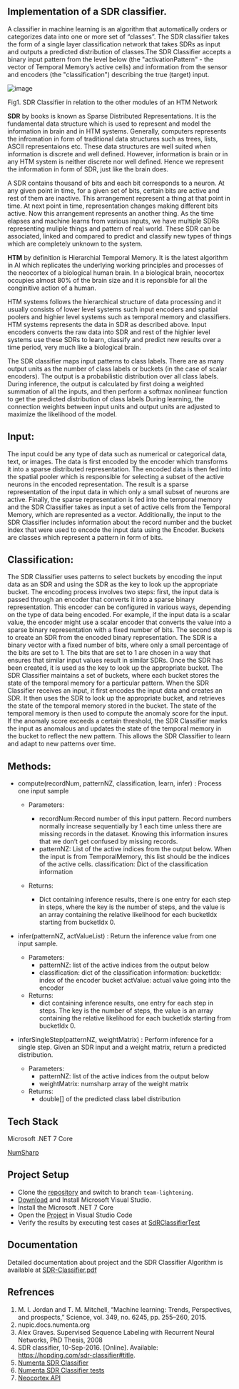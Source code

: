 ## Implementation of a SDR classifier.

A classifier in machine learning is an algorithm that automatically orders or categorizes data into one or more set of “classes”. The SDR classifier takes the form of a single layer classification network that takes SDRs as input and outputs a predicted distribution of classes.The SDR Classifier accepts a binary input pattern from the level below (the "activationPattern" - the vector of Temporal Memory’s active cells) and information from the sensor and encoders (the "classification") describing the true (target) input.

![image](https://user-images.githubusercontent.com/116737927/213930553-b17a2fa3-12fd-451c-8975-28eb94ce7ce8.png)

Fig1. SDR Classifier in relation to the other modules of an HTM Network

**SDR** by books is known as Sparse Distributed Representations. It is the fundamental data structure which is used to represent and model the information in brain and in HTM systems. Generally, computers represents the infromation in form of traditional data structures such as trees, lists, ASCII representaions etc. These data structures are well suited when information is discrete and well defined. However, information is brain or in any HTM system is neither discrete nor well defined. Hence we represent the information in form of SDR, just like the brain does.

A SDR contains thousand of bits and each bit corresponds to a neuron. At any given point in time, for a given set of bits, certain bits are active and rest of them are inactive. This arrangement represent a thing at that point in time. At next point in time, representation changes making different bits active. Now this arrangement represents an another thing. As the time elapses and machine learns from various inputs, we have multiple SDRs representing muliple things and pattern of real world. These SDR can be associated, linked and compared to predict and classify new types of things which are completely unknown to the system.

**HTM** by definition is Hierarchial Temporal Memory. It is the latest algorithm in AI which replicates the underlying working principles and processes of the neocortex of a biological human brain. In a biological brain, neocortex occupies almost 80% of the brain size and it is reponsible for all the conginitive action of a human.

HTM systems follows the hierarchical structure of data processing and it usually consists of lower level systems such input encoders and spatial poolers and highier level systems such as temporal memory and classifiers. HTM systems represents the data in SDR as described above. Input encoders converts the raw data into SDR and rest of the highier level systems use these SDRs to learn, classify and predict new results over a time period, very much like a biological brain.

The SDR classifier maps input patterns to class labels. There are as many output units as the number of class labels or buckets (in the case of scalar encoders). The output is a probabilistic distribution over all class labels. During inference, the output is calculated by first doing a weighted summation of all the inputs, and then perform a softmax nonlinear function to get the predicted distribution of class labels During learning, the connection weights between input units and output units are adjusted to maximize the likelihood of the model.

## Input:

The input could be any type of data such as numerical or categorical data, text, or images. The data is first encoded by the encoder which transforms it into a sparse distributed representation.
The encoded data is then fed into the spatial pooler which is responsible for selecting a subset of the active neurons in the encoded representation. The result is a sparse representation of the input data in which only a small subset of neurons are active.
Finally, the sparse representation is fed into the temporal memory and the SDR Classifier takes as input a set of active cells from the Temporal Memory, which are represented as a vector. Additionally, the input to the SDR Classifier includes information about the record number and the bucket index that were used to encode the input data using the Encoder. Buckets are classes which represent a pattern in form of bits.

## Classification:

The SDR Classifier uses patterns to select buckets by encoding the input data as an SDR and using the SDR as the key to look up the appropriate bucket.
The encoding process involves two steps: first, the input data is passed through an encoder that converts it into a sparse binary representation. This encoder can be configured in various ways, depending on the type of data being encoded. For example, if the input data is a scalar value, the encoder might use a scalar encoder that converts the value into a sparse binary representation with a fixed number of bits.
The second step is to create an SDR from the encoded binary representation. The SDR is a binary vector with a fixed number of bits, where only a small percentage of the bits are set to 1. The bits that are set to 1 are chosen in a way that ensures that similar input values result in similar SDRs.
Once the SDR has been created, it is used as the key to look up the appropriate bucket. The SDR Classifier maintains a set of buckets, where each bucket stores the state of the temporal memory for a particular pattern. When the SDR Classifier receives an input, it first encodes the input data and creates an SDR. It then uses the SDR to look up the appropriate bucket, and retrieves the state of the temporal memory stored in the bucket.
The state of the temporal memory is then used to compute the anomaly score for the input. If the anomaly score exceeds a certain threshold, the SDR Classifier marks the input as anomalous and updates the state of the temporal memory in the bucket to reflect the new pattern. This allows the SDR Classifier to learn and adapt to new patterns over time.

## Methods:

- compute(recordNum, patternNZ, classification, learn, infer)
  : Process one input sample

  - Parameters:

    - recordNum:Record number of this input pattern. Record numbers normally increase sequentially by 1 each time unless there are missing records in the dataset. Knowing this information insures that we don’t get confused by missing records.
    - patternNZ: List of the active indices from the output below. When the input is from TemporalMemory, this list should be the indices of the active cells.
      classification: Dict of the classification information

  - Returns:
    - Dict containing inference results, there is one entry for each step in steps, where the key is the number of steps, and the value is an array containing the relative likelihood for each bucketIdx starting from bucketIdx 0.

- infer(patternNZ, actValueList)
  : Return the inference value from one input sample.

  - Parameters:
    - patternNZ: list of the active indices from the output below
    - classification: dict of the classification information: bucketIdx: index of the encoder bucket actValue: actual value going into the encoder
  - Returns:
    - dict containing inference results, one entry for each step in steps. The key is the number of steps, the value is an array containing the relative likelihood for each bucketIdx starting from bucketIdx 0.

- inferSingleStep(patternNZ, weightMatrix)
  : Perform inference for a single step. Given an SDR input and a weight matrix, return a predicted distribution.

  - Parameters:
    - patternNZ: list of the active indices from the output below
    - weightMatrix: numsharp array of the weight matrix
  - Returns:
    - double[] of the predicted class label distribution

## Tech Stack

Microsoft .NET 7 Core

[NumSharp](https://github.com/SciSharp/NumSharp)

## Project Setup

- Clone the [repository](https://github.com/wubie23/neocortexapi.git) and switch to branch `team-lightening`.
- [Download](https://code.visualstudio.com/download) and Install Microsoft Visual Studio.
- Install the Microsoft .NET 7 Core
- Open the [Project](https://github.com/wubie23/neocortexapi/tree/team-lightening/source/MySEProject) in Visual Studio Code
- Verify the results by executing test cases at [SdRClassifierTest](https://github.com/wubie23/neocortexapi/tree/team-lightening/source/MySEProject/SDRClassifier/SdRClassifierTest)

## Documentation

Detailed documentation about project and the SDR Classifier Algorithm is available at
[SDR-Classifier.pdf](https://github.com/wubie23/neocortexapi/blob/team-lightening/source/MySEProject/Documentation/SDR-Classifier.pdf)

## Refrences

1. M. I. Jordan and T. M. Mitchell, “Machine learning: Trends, Perspectives, and prospects,” Science, vol. 349, no. 6245, pp. 255–260, 2015.
2. nupic.docs.numenta.org
3. Alex Graves. Supervised Sequence Labeling with Recurrent Neural Networks, PhD Thesis, 2008
4. SDR classifier, 10-Sep-2016. [Online]. Available: https://hopding.com/sdr-classifier#title.
5. [Numenta SDR Classifier](https://github.com/numenta/nupic/blob/master/src/nupic/algorithms/sdr_classifier.py)
6. [Numenta SDR Classifier tests](https://github.com/numenta/nupic/blob/master/tests/unit/nupic/algorithms/sdr_classifier_test.py)
7. [Neocortex API](https://github.com/ddobric/neocortexapi)
